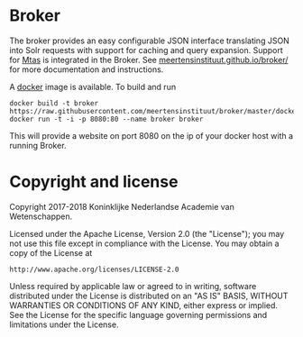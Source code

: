 # Broker

The broker provides an easy configurable JSON interface translating JSON into Solr requests with support for caching and query expansion. Support for [Mtas](https://meertensinstituut.github.io/mtas/) is integrated in the Broker. See [meertensinstituut.github.io/broker/](https://meertensinstituut.github.io/broker/) for more documentation and instructions.

A [docker](https://hub.docker.com/r/meertensinstituut/broker/) image is available. To build and run

```console
docker build -t broker https://raw.githubusercontent.com/meertensinstituut/broker/master/docker/Dockerfile
docker run -t -i -p 8080:80 --name broker broker
```

This will provide a website on port 8080 on the ip of your docker host with a running Broker.

# Copyright and license

Copyright 2017-2018 Koninklijke Nederlandse Academie van Wetenschappen.

Licensed under the Apache License, Version 2.0 (the "License");
you may not use this file except in compliance with the License.
You may obtain a copy of the License at

    http://www.apache.org/licenses/LICENSE-2.0

Unless required by applicable law or agreed to in writing, software
distributed under the License is distributed on an "AS IS" BASIS,
WITHOUT WARRANTIES OR CONDITIONS OF ANY KIND, either express or implied.
See the License for the specific language governing permissions and
limitations under the License.
